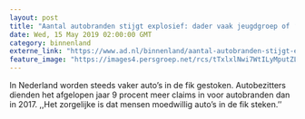 ```yaml
---
layout: post
title: "Aantal autobranden stijgt explosief: dader vaak jeugdgroep of ‘kneusje dat buiten de boot valt’"
date: Wed, 15 May 2019 02:00:00 GMT
category: binnenland
externe_link: "https://www.ad.nl/binnenland/aantal-autobranden-stijgt-explosief-dader-vaak-jeugdgroep-of-kneusje-dat-buiten-de-boot-valt~a6eacba1/"
feature_image: "https://images4.persgroep.net/rcs/tTxlxlNwi7WtILyMputZLD_NnQk/diocontent/148197899/_fitwidth/400/?appId=21791a8992982cd8da851550a453bd7f&quality=0.7"
---
```


In Nederland worden steeds vaker auto’s in de fik gestoken. Autobezitters dienden het afgelopen jaar 9 procent meer claims in voor autobranden dan in 2017. ,,Het zorgelijke is dat mensen moedwillig auto’s in de fik steken.’’
